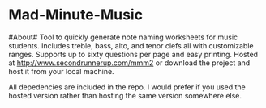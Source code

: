 Mad-Minute-Music
================

#About#
Tool to quickly generate note naming worksheets for music students.  Includes treble, bass, alto, and tenor clefs all with customizable ranges.  Supports up to sixty questions per page and easy printing.  Hosted at http://www.secondrunnerup.com/mmm2 or download the project and host it from your local machine.

All depedencies are included in the repo.  I would prefer if you used the hosted version rather than hosting the same version somewhere else.
